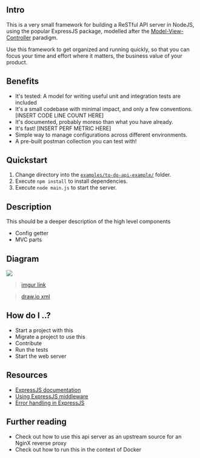 ## Intro

This is a very small framework for building a ReSTful API server in NodeJS, using the popular ExpressJS package, modelled after the [Model-View-Controller](https://en.wikipedia.org/wiki/Model–view–controller) paradigm.

Use this framework to get organized and running quickly, so that you can focus your time and effort where it matters, the business value of your product.

## Benefits

- It's tested: A model for writing useful unit and integration tests are included
- It's a small codebase with minimal impact, and only a few conventions. [INSERT CODE LINE COUNT HERE]
- It's documented, probably moreso than what you have already.
- It's fast! [INSERT PERF METRIC HERE]
- Simple way to manage configurations across different environments.
- A pre-built postman collection you can test with!

## Quickstart

1. Change directory into the [`examples/to-do-api-example/`](https://github.com/ElephantVentures/patterns/tree/master/nodejs-api-server/examples/to-do-api-example) folder.
2. Execute `npm install` to install dependencies.
3. Execute `node main.js` to start the server.

## Description

This should be a deeper description of the high level components
- Config getter
- MVC parts

## Diagram

![](http://i.imgur.com/ZORthDF.png)

> [imgur link](http://imgur.com/a/IWxuU)

> [draw.io xml](https://github.com/ElephantVentures/patterns/wiki/Draw.io-xml-for-nodejs-api-server-pattern-diagram)

## How do I ..?

- Start a project with this
- Migrate a project to use this
- Contribute
- Run the tests
- Start the web server

## Resources

- [ExpressJS documentation](https://expressjs.com/)
- [Using ExpressJS middleware](https://expressjs.com/en/guide/using-middleware.html)
- [Error handling in ExpressJS](https://expressjs.com/en/guide/error-handling.html)

## Further reading

- Check out how to use this api server as an upstream source for an NginX reverse proxy
- Check out how to run this in the context of Docker

